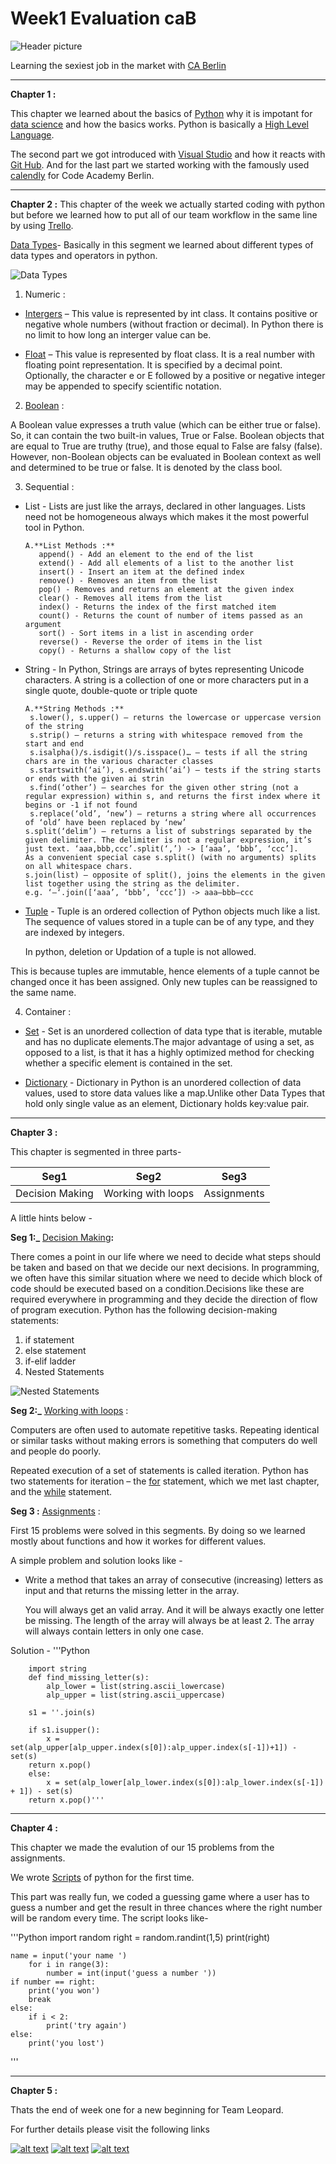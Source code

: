 # Week1 Evaluation caB #

![Header picture](https://2s7gjr373w3x22jf92z99mgm5w-wpengine.netdna-ssl.com/wp-content/uploads/2018/09/data_science_shutterstock_shutterstock_Trueffelpix.jpg)

Learning the sexiest job in the market with [CA Berlin](https://www.codeacademyberlin.com/)

---
**Chapter 1 :**

This chapter we learned about the basics of [Python](https://en.wikipedia.org/wiki/Python_(programming_language)) why it is impotant for [data science](https://de.wikipedia.org/wiki/Data_Science) and how the basics works. Python is basically a [High Level Language](https://en.wikipedia.org/wiki/High-level_programming_language). 


The second part we got introduced with [Visual Studio](https://code.visualstudio.com/docs/setup/setup-overview) and how it reacts with [Git Hub](https://github.com/CodeAcademyBerlin/content). And for the last part we started working with the famously used [calendly](https://calendly.com/jost_cab/meetin) for Code Academy Berlin. 


---
**Chapter 2 :**
This chapter of the week we actually started coding with python but before we learned how to put all of our team workflow in the same line by using [Trello](https://trello.com/en). 

[Data Types](https://dsft.code-data-ai.com/data-types-python/)- Basically in this segment we learned about different types of data types and operators in python.



![Data Types](https://dsft.code-data-ai.com/wp-content/uploads/2019/12/data_types.jpg) 

1. Numeric : 

- [Intergers](https://www.w3schools.com/python/python_numbers.asp) – This value is represented by int class. It contains positive or negative whole numbers (without fraction or decimal). In Python there is no limit to how long an interger value can be.

- [Float](https://www.programiz.com/python-programming/methods/built-in/float) – This value is represented by float class. It is a real number with floating point representation. It is specified by a decimal point. Optionally, the character e or E followed by a positive or negative integer may be appended to specify scientific notation.

2. [Boolean](https://www.w3schools.com/python/python_booleans.asp) :

A Boolean value expresses a truth value (which can be either true or false). So, it can contain the two built-in values, True or False. Boolean objects that are equal to True are truthy (true), and those equal to False are falsy (false). However, non-Boolean objects can be evaluated in Boolean context as well and determined to be true or false. It is denoted by the class bool.

3. Sequential :

- List - Lists are just like the arrays, declared in other languages. Lists need not be homogeneous always which makes it the most powerful tool in Python.

      A.**List Methods :**
         append() - Add an element to the end of the list 
         extend() - Add all elements of a list to the another list
         insert() - Insert an item at the defined index
         remove() - Removes an item from the list
         pop() - Removes and returns an element at the given index
         clear() - Removes all items from the list
         index() - Returns the index of the first matched item
         count() - Returns the count of number of items passed as an argument
         sort() - Sort items in a list in ascending order
         reverse() - Reverse the order of items in the list
         copy() - Returns a shallow copy of the list

- String - In Python, Strings are arrays of bytes representing Unicode characters. A string is a collection of one or more characters put in a single quote, double-quote or triple quote

      A.**String Methods :**
       s.lower(), s.upper() — returns the lowercase or uppercase version of the string
       s.strip() — returns a string with whitespace removed from the start and end
       s.isalpha()/s.isdigit()/s.isspace()… — tests if all the string chars are in the various character classes
       s.startswith(‘ai’), s.endswith(‘ai’) — tests if the string starts or ends with the given ai strin
       s.find(‘other’) — searches for the given other string (not a regular expression) within s, and returns the first index where it begins or -1 if not found
       s.replace(‘old’, ‘new’) — returns a string where all occurrences of ‘old’ have been replaced by ‘new’
      s.split(‘delim’) — returns a list of substrings separated by the given delimiter. The delimiter is not a regular expression, it’s just text. ‘aaa,bbb,ccc’.split(‘,’) -> [‘aaa’, ‘bbb’, ‘ccc’].
      As a convenient special case s.split() (with no arguments) splits on all whitespace chars.
      s.join(list) — opposite of split(), joins the elements in the given list together using the string as the delimiter.
      e.g. ‘—‘.join([‘aaa’, ‘bbb’, ‘ccc’]) -> aaa—bbb—ccc 

- [Tuple](https://www.w3schools.com/python/python_tuples.asp) - Tuple is an ordered collection of Python objects much like a list. The sequence of values stored in a tuple can be of any type, and they are indexed by integers.

   In python, deletion or Updation of a tuple is not   allowed.

This is because tuples are immutable, hence elements of a tuple cannot be changed once it has been assigned. Only new tuples can be reassigned to the same name.

4. Container : 

- [Set](https://www.w3schools.com/python/python_sets.asp) - Set is an unordered collection of data type that is iterable, mutable and has no duplicate elements.The major advantage of using a set, as opposed to a list, is that it has a highly optimized method for checking whether a specific element is contained in the set.

- [Dictionary](https://realpython.com/python-dicts/) - Dictionary in Python is an unordered collection of data values, used to store data values like a map.Unlike other Data Types that hold only single value as an element, Dictionary holds key:value pair.

---
**Chapter 3 :**

This chapter is segmented in three parts- 

|Seg1|Seg2|Seg3|
|---|---|---|
|Decision Making|Working with loops|Assignments

A little hints below - 

**Seg 1:_**
[Decision Making](https://techvidvan.com/tutorials/decision-making-in-python/)**:**

There comes a point in our life where we need to decide what steps should be taken and based on that we decide our next decisions. In programming, we often have this similar situation where we need to decide which block of code should be executed based on a condition.Decisions like these are required everywhere in programming and they decide the direction of flow of program execution. Python has the following decision-making statements:

1. if statement
2. else statement 
3. if-elif ladder
4. Nested Statements


![Nested Statements](https://media.geeksforgeeks.org/wp-content/uploads/20200326162237/nested-if1.jpg)


**Seg 2:_**
[Working with loops](https://www.openbookproject.net/books/bpp4awd/ch04.html) :


Computers are often used to automate repetitive tasks. Repeating identical or similar tasks without making errors is something that computers do well and people do poorly.

Repeated execution of a set of statements is called iteration. Python has two statements for iteration – the [for](https://www.w3schools.com/python/python_for_loops.asp) statement, which we met last chapter, and the [while](https://www.w3schools.com/python/python_while_loops.asp) statement.


**Seg 3 :**
[Assignments](https://dsft.code-data-ai.com/python-workshops/) : 

First 15 problems were solved in this segments. By doing so we learned mostly about functions and how it workes for different values.  

A simple problem and solution looks like - 
- Write a method that takes an array of consecutive (increasing) letters as input and that returns the missing letter in the array.

  You will always get an valid array. And it will be always exactly one letter be missing. The length of the array will always be at least 2.
The array will always contain letters in only one case.

Solution - 
'''Python
        
        import string
        def find_missing_letter(s):
            alp_lower = list(string.ascii_lowercase)
            alp_upper = list(string.ascii_uppercase)
  
        s1 = ''.join(s)
  
        if s1.isupper():
            x = set(alp_upper[alp_upper.index(s[0]):alp_upper.index(s[-1])+1]) - set(s)
        return x.pop()
        else: 
            x = set(alp_lower[alp_lower.index(s[0]):alp_lower.index(s[-1]) + 1]) - set(s)
        return x.pop()'''


---

**Chapter 4 :**

This chapter we made the evalution of our 15 problems from the assignments. 

We wrote [Scripts](https://linuxhint.com/python_scripts_beginners_guide/) of python for the first time.

This part was really fun, we coded a guessing game where a user has to guess a number and get the result in three chances where the right number will be random every time. The script looks like- 

'''Python
    import random
    right = random.randint(1,5)
    print(right)


    name = input('your name ') 
        for i in range(3):
            number = int(input('guess a number '))
    if number == right:
        print('you won')
        break
    else:
        if i < 2:
            print('try again')
    else:
        print('you lost')
'''


--- 

**Chapter 5 :**

Thats the end of week  one for a new beginning for Team Leopard. 



For further details please visit the following links

<!-- Please don't remove this: Grab your social icons from https://github.com/carlsednaoui/gitsocial -->

<!-- display the social media buttons in your README -->

[![alt text][1.1]][1]
[![alt text][2.1]][2]
[![alt text][3.1]][3]


<!-- links to social media icons -->
<!-- no need to change these -->

<!-- icons with padding -->

[1.1]: http://i.imgur.com/P3YfQoD.png (facebook icon with padding)
[2.1]: http://i.imgur.com/yCsTjba.png (google plus icon with padding)
[3.1]: http://i.imgur.com/0o48UoR.png (github icon with padding)

<!-- icons without padding -->

[1.2]: http://i.imgur.com/fep1WsG.png (facebook icon without padding)
[2.2]: http://i.imgur.com/VlgBKQ9.png (google plus icon without padding)
[3.2]: http://i.imgur.com/9I6NRUm.png (github icon without padding)


<!-- links to your social media accounts -->
<!-- update these accordingly -->

[1]: https://www.facebook.com/profile.php?id=100016413525215
[2]: https://myaccount.google.com/profile
[3]: https://github.com/Sheikh-Nabil

<!-- Please don't remove this: Grab your social icons from https://github.com/carlsednaoui/gitsocial -->